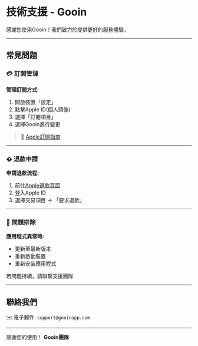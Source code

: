 # 技術支援 - Gooin

感謝您使用Gooin！我們致力於提供更好的服務體驗。

---

## 常見問題

### 💳 訂閱管理
**管理訂閱方式:**
1. 開啟裝置「設定」
2. 點擊Apple ID(個人頭像)
3. 選擇「訂閱項目」
4. 選擇Gooin進行變更

> 🔗 [Apple訂閱指南](https://support.apple.com/zh-tw/HT202039)

---

### � 退款申請
**申請退款流程:**
1. 前往[Apple退款頁面](https://reportaproblem.apple.com)
2. 登入Apple ID
3. 選擇交易項目 → 「要求退款」

---

### 📱 問題排除
**應用程式異常時:**
- 更新至最新版本
- 重新啟動裝置
- 重新安裝應用程式

若問題持續，請聯繫支援團隊

---

## 聯絡我們
✉️ 電子郵件: `support@gooinapp.com`

---

感謝您的使用！
**Gooin團隊**
